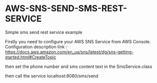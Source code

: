 # AWS-SNS-SEND-SMS-REST-SERVICE
Simple sms send rest service example


Firstly you need to configure your AWS SNS Service from AWS Console.
Configuration description link :
https://docs.aws.amazon.com/en_us/sns/latest/dg/sns-getting-started.html#CreateTopic

then set the phone number and sms content text in the SmsService.class

then call the service localhost:8080/sms/send
